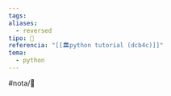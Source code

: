 ```yaml
---
tags: 
aliases:
  - reversed
tipo: 📑
referencia: "[[🏛️python tutorial (dcb4c)]]"
tema:
  - python
---
```


#nota/📑






